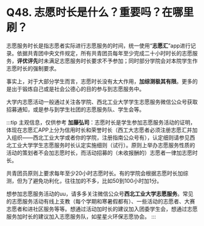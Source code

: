 # Q48. 志愿时长是什么？重要吗？在哪里刷？

志愿服务时长是指志愿者实际进行志愿服务的时间，统一使用“**志愿汇**”app进行记录。依据共青团中央文件规定，所有共青团员每年至少完成二十小时时长的志愿服务，**评优评先**时未满足志愿服务时长要求不予参加；同时部分学院会对本院学生作志愿时长的强制要求。

事实上，对于大部分学生而言，志愿时长没有太大作用，**加综测极其有限**。更多的是出于锻炼自己或是社会公德心的目的参与到志愿服务中。

大学内志愿活动一般通过关注各学院、西北工业大学学生志愿服务微信公众号获取招募通知，或是参与到学生社团的志愿服务队、学生会等。

:::tip 主观信息，仅供参考
**加藤弘司**：志愿时长是学生参加志愿服务活动的证明，体现在志愿汇APP上分为信用时长和荣誉时长（西工大志愿者必须注册志愿汇并加入组织——西北工业大学或者你的学院，注册指南公众号有），认定细则请参见西北工业大学学生志愿服务时长认定实施细则（试行）。原则上举办志愿服务性质的活动的策划者不会加志愿时长，而活动招募的（未收报酬的）志愿者一律加志愿时长。

共青团员原则上要求每年至少20小时志愿时长。有的学院会根据志愿时长加综测，但为了避免功利化，往往加的不多，比如50到100小时加1分。

想参加志愿服务活动的uu，请多多关注微信公众号**西北工业大学志愿服务**。常见的志愿服务活动有线上支教（每个学期和寒暑假都有）、一些活动的志愿者、大赛志愿者和进社区服务等等。想通过活动加时长的建议加入团委学生会，想通过志愿服务加时长的建议加入志愿服务队，如星星火环保志愿协会。
:::